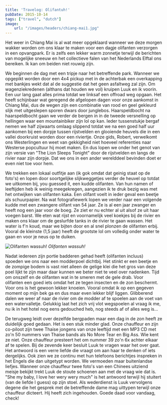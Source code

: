 ```yaml
---
title: 'Travelog: Olifantuh!'
pubDate: 2015-10-14
tags: ["travel", "dutch"]
image:
    url: "/images/headers/chiang-mai1.jpg"
---
```


Het weer in Chiang Mai is al wat meer opgeklaard wanneer we deze morgen wakker worden om ons klaar te maken voor een dagje olifanten verzorgen in een opvangpark. Er is zelfs een lekker warm zonnetje terwijl de berichten van mogelijke sneeuw en het collectieve falen van het Nederlands Elftal ons bereiken. Ik kan om beiden niet rouwig zijn.

We beginnen de dag met een tripje naar het betreffende park. Wanneer we opgepikt worden door een 4x4 pickup met in de achterbak een overkapping met bankjes wekt dat al de suggestie dat het geen asfaltweg zal zijn. Om wagenziekredenen (althans dat houden we vol) kruipen Luuk en ik voorin. Een uur lang gaat alles prima totdat we linksaf een offroad weg opgaan. Het heeft schijnbaar wat geregend de afgelopen dagen voor onze aankomst in Chiang Mai, dus de wegen zijn een combinatie van rood en geel gekleurd slijk met uitgeslepen sporen dwars door junglebos. Haarspeldbocht na haarspeldbocht gaan we verder de bergen in in de tweede versnelling op hellingen waar een mountainbiker zijn lol op kan. Ieder tussenstukje bergaf nemen we half zijwaarts omlaag slippend totdat we na een goed half uur aankomen bij een dorpje tussen rijstvelden en glooiende heuvels die in een vallei doorkruist worden door een riviertje. Onze gids, Robert, verwelkomt ons Westerlingen en weet van gekkigheid niet hoeveel referenties naar Westerse popcultuur hij moet maken. En dus lopen we onder het genot van zijn versie van "The Lion Sleeps Tonight" door de rijstvelden en langs de rivier naar zijn dorpje. Dat we ons in een ander werelddeel bevinden doet er even niet toe voor hem.

We trekken een lokaal outfitje aan (ik gok omdat dat geinig staat op de foto's) en lopen door soortgelijke slijkweggetjes verder de heuvel op totdat we uitkomen bij, you guessed it, een kudde olifanten. Van hun namen of leeftijden heb ik weinig meegekregen, aangezien ik te druk bezig was met het ontwijken van olifanten kaka. Een olifant voelt in ieder geval een beetje als schuurpapier. Na wat fotografiewerk lopen we verder naar een volgende kudde met een zwangere olifant van 54 jaar. Ze is al een jaar zwanger en heeft nog een jaar voor de boeg. Ze ziet er nu echter al uit alsof ze uit haar voegen barst. We eten wat rijst en voornamelijk veel koekjes bij de rivier en maken ons klaar om de geslurfde tanks in de rivier te gaan wassen. Het water is f'n koud, maar we bijten door en al snel plonzen de olifanten erbij. Vooral de kleinste (1,5 jaar) heeft de grootste lol om volledig onder water te gaan en voor je neus op te duiken.

![Olifanten wassuh!](/images/posts/IMG_3510.jpg)
*Olifanten wassuh!*

Nadat iedereen zijn portie badderen gehad heeft (olifanten incluus) spoeden we ons naar een modderpoel dichtbij. Het stinkt er een beetje en de zompige bodem is vast niet alleen de gelige klei die het gros van deze poel lijkt te zijn maar daar kunnen we beter niet te veel over nadenken. Tijd om onszelf en de olifanten wat in te smeren met de gele drab. Voor olifanten een goed iets omdat het ze tegen insecten en de zon beschermt. Voor ons is het gewoon lekker knoeien. Vooral omdat ik op een gegeven moment op mijn bek ga en dus maar even lekker blijf liggen. Glibberend dalen we weer af naar de rivier om de modder af te spoelen aan de voet van een watervalletje. Gelukkig laat het zich vrij vlot wegspoelen al vraag ik me, nu ik in het hotel nog eens gedouched heb, nog steeds af of alles weg is...

De terugweg leidt over dezelfde bergpaden maar een dag in de zon heeft ze duidelijk goed gedaan. Het is een stuk minder glad. Onze chauffeur en zijn co-piloot zijn twee Thaise jongens van onze leeftijd met een MP3 CD met zo'n 50 nummers van Thaise bands als No More Tear en Big Ass. Wie kent ze niet. Onze chauffeur presteert het om nummer 39 zo'n 6x achter elkaar af te spelen. Bij de zevende keer besluit Luuk te vragen waar het over gaat. Het antwoord is een verre liefde die vraagt om aan haar te denken of iets dergelijks. Ook zien we ze continu met hun telefoons berichtjes inspreken in het Engels die dan uitgetypt worden. We vermoeden maar buitenlandse liefjes. Wanneer onze chauffeur twee foto's van een Chinees uitziend meisje bekijkt trekt Luuk de stoute schoenen aan met de vraag wie dat is. "She my baby, I love her wery wery much" is het antwoord terwijl hij stuitert (van de liefde I guess) op zijn stoel. Als wederdienst is Luuk vervolgens degene die het gesprek met de betreffende dame mag uittypen terwijl onze chauffeur dicteert. Hij heeft zich ingehouden. Goede daad voor vandaag, check!
